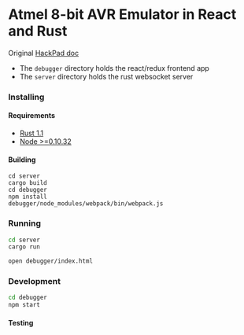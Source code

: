 # Atmel 8-bit AVR Emulator in React and Rust

Original [HackPad doc](https://hackpad.com/Atmel-AVR-Emulator-oInhZ8NzxKG)

* The `debugger` directory holds the react/redux frontend app
* The `server` directory holds the rust websocket server

### Installing

#### Requirements

* [Rust 1.1](http://www.rust-lang.org/install.html)
* [Node >=0.10.32](https://nodejs.org/download/)

#### Building

```
cd server
cargo build
cd debugger
npm install
debugger/node_modules/webpack/bin/webpack.js
```

### Running

``` bash
cd server
cargo run
```

``` bash
open debugger/index.html
```

### Development

``` bash
cd debugger
npm start
```

#### Testing
